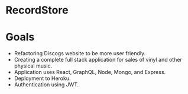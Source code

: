 # RecordStore

# Goals

- Refactoring Discogs website to be more user friendly.
- Creating a complete full stack application for sales of vinyl and other physical music.
- Application uses React, GraphQL, Node, Mongo, and Express.
- Deployment to Heroku.
- Authentication using JWT.
